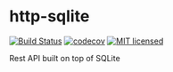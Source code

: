 # http-sqlite

[![Build Status](https://travis-ci.org/gabfl/http-sqlite.svg?branch=master)](https://travis-ci.org/gabfl/http-sqlite)
[![codecov](https://codecov.io/gh/gabfl/http-sqlite/branch/master/graph/badge.svg)](https://codecov.io/gh/gabfl/http-sqlite)
[![MIT licensed](https://img.shields.io/badge/license-MIT-green.svg)](https://raw.githubusercontent.com/gabfl/http-sqlite/master/LICENSE)

Rest API built on top of SQLite
